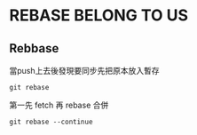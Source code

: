 # REBASE BELONG TO US

## Rebbase
當push上去後發現要同步先把原本放入暫存
```
git rebase
```
第一先 fetch 再 rebase 合併


```
git rebase --continue
```
